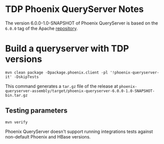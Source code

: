 # TDP Phoenix QueryServer Notes

The version 6.0.0-1.0-SNAPSHOT of Phoenix QueryServer is based on the `6.0.0` tag of the Apache [repository](https://github.com/apache/phoenix-queryserver/tree/6.0.0).


# Build a queryserver with TDP versions

```
mvn clean package -Dpackage.phoenix.client -pl '!phoenix-queryserver-it' -DskipTests
```


This command generates a `tar.gz` file of the release at `phoenix-queryserver-assembly/target/phoenix-queryserver-6.0.0-1.0-SNAPSHOT-bin.tar.gz`

## Testing parameters

```
mvn verify
```

Phoenix QueryServer doesn't support running integrations tests against non-default Phoenix and HBase versions.

